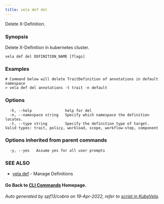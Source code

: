 ```yaml
---
title: vela def del
---
```


Delete X-Definition.

### Synopsis

Delete X-Definition in kubernetes cluster.

```
vela def del DEFINITION_NAME [flags]
```

### Examples

```
# Command below will delete TraitDefinition of annotations in default namespace
> vela def del annotations -t trait -n default
```

### Options

```
  -h, --help               help for del
  -n, --namespace string   Specify which namespace the definition locates.
  -t, --type string        Specify the definition type of target. Valid types: trait, policy, workload, scope, workflow-step, component
```

### Options inherited from parent commands

```
  -y, --yes   Assume yes for all user prompts
```

### SEE ALSO

* [vela def](vela_def)	 - Manage Definitions

#### Go Back to [CLI Commands](vela) Homepage.


###### Auto generated by spf13/cobra on 19-Apr-2022, refer to [script in KubeVela](https://github.com/kubevela/kubevela/tree/master/hack/docgen).
